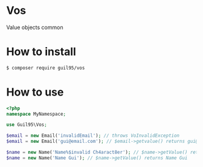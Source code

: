 # Vos
Value objects common

# How to install
```bash
$ composer require guil95/vos
```

# How to use
```php 
<?php
namespace MyNamespace;

use Guil95\Vos;

$email = new Email('invalidEmail'); // throws VoInvalidException
$email = new Email('gui@email.com'); // $email->getvalue() returns gui@email.com

$name = new Name('Name%$invalid Ch4aract8er'); // $name->getValue() returns Nameinvalid Character
$name = new Name('Name Gui'); // $name->getValue() returns Name Gui
```

